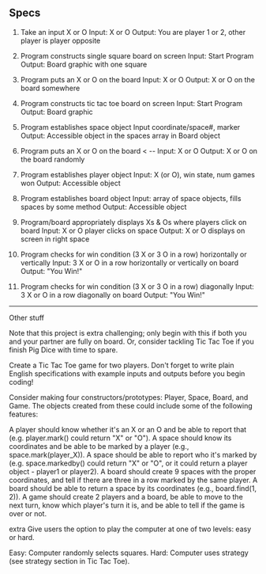 ## Specs

1. Take an input X or O
Input: X or O
Output: You are player 1 or 2, other player is player opposite

2. Program constructs single square board on screen
Input: Start Program
Output: Board graphic with one square

3. Program puts an X or O on the board
Input: X or O
Output: X or O on the board somewhere

4. Program constructs tic tac toe board on screen
Input: Start Program
Output: Board graphic

5. Program establishes space object
Input coordinate/space#, marker
Output: Accessible object in the spaces array in Board object

6. Program puts an X or O on the board < -- 
Input: X or O
Output: X or O on the board randomly

7. Program establishes player object
Input: X (or O), win state, num games won
Output: Accessible object

7. Program establishes board object
Input: array of space objects, fills spaces by some method
Output: Accessible object

8. Program/board appropriately displays Xs & Os where players click on board
Input: X or O player clicks on space
Output: X or O displays on screen in right space

9. Program checks for win condition (3 X or 3 O in a row) horizontally or vertically
Input: 3 X or O in a row horizontally or vertically on board
Output: "You Win!"

10. Program checks for win condition (3 X or 3 O in a row) diagonally
Input: 3 X or O in a row diagonally on board
Output: "You Win!"


-----
Other stuff

Note that this project is extra challenging; only begin with this if both you and your partner are fully on board. Or, consider tackling Tic Tac Toe if you finish Pig Dice with time to spare.

Create a Tic Tac Toe game for two players. Don't forget to write plain English specifications with example inputs and outputs before you begin coding!

Consider making four constructors/prototypes: Player, Space, Board, and Game. The objects created from these could include some of the following features:

A player should know whether it's an X or an O and be able to report that (e.g. player.mark() could return "X" or "O").
A space should know its coordinates and be able to be marked by a player (e.g., space.mark(player_X)).
A space should be able to report who it's marked by (e.g. space.markedby() could return "X" or "O", or it could return a player object - player1 or player2).
A board should create 9 spaces with the proper coordinates, and tell if there are three in a row marked by the same player. A board should be able to return a space by its coordinates (e.g., board.find(1, 2)).
A game should create 2 players and a board, be able to move to the next turn, know which player's turn it is, and be able to tell if the game is over or not.

extra
Give users the option to play the computer at one of two levels: easy or hard.

Easy: Computer randomly selects squares.
Hard: Computer uses strategy (see strategy section in Tic Tac Toe).
